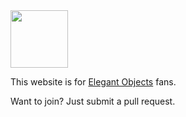 <img src="https://www.yegor256.com/images/books/elegant-objects/cactus.svg" width="92px"/>

This website is for [Elegant Objects](https://www.elegantobjects.org) fans.

Want to join? Just submit a pull request.
